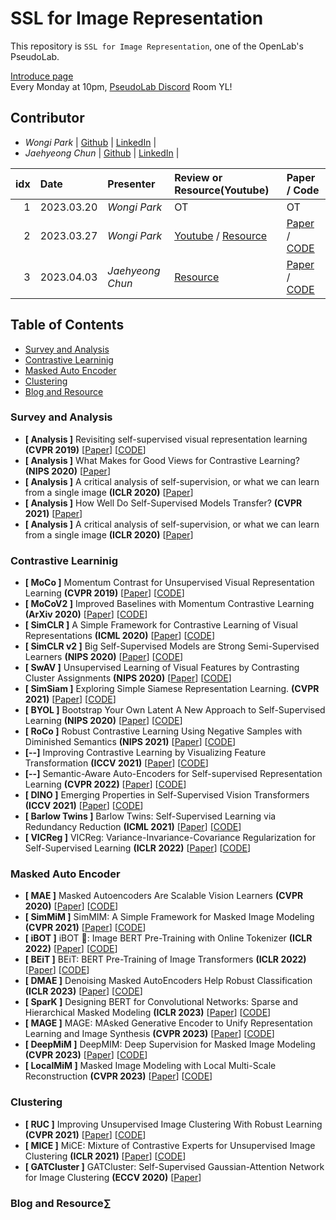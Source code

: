 # SSL for Image Representation
This repository is ```SSL for Image Representation```, one of the OpenLab's PseudoLab.

[Introduce page](https://www.notion.so/chanrankim/SSL-for-Image-Representation-0574c45b4674428b94149c41cd724f30?pvs=4) <br/>
Every Monday at 10pm, [PseudoLab Discord](https://discord.gg/sDgnqYWA3G) Room YL!

## Contributor
- _Wongi Park_ | [Github](https://github.com/kalelpark) | [LinkedIn](https://www.linkedin.com/in/wongipark/) |
- _Jaehyeong Chun_ | [Github](https://github.com/jaehyeongchun) | [LinkedIn](https://www.linkedin.com/in/jaehyeong-chun-95971b161/) |

| idx |    Date    | Presenter | Review or Resource(Youtube) | Paper / Code |
|----:|:-----------|:----------|:-----------------|:------------ |
| 1   | 2023.03.20| _Wongi Park_    | OT | OT |
| 2   | 2023.03.27| _Wongi Park_    | [Youtube](https://youtu.be/7xUZA9X78x0) / [Resource](https://www.notion.so/chanrankim/SSL-for-Image-Representation-0574c45b4674428b94149c41cd724f30?pvs=4) | [Paper](https://arxiv.org/abs/2301.03580) / [CODE](https://github.com/keyu-tian/SparK)|
| 3   | 2023.04.03| _Jaehyeong Chun_    | [Resource](https://www.notion.so/chanrankim/SSL-for-Image-Representation-0574c45b4674428b94149c41cd724f30?pvs=4) | [Paper](https://arxiv.org/abs/2105.04906) / [CODE](https://github.com/facebookresearch/vicreg)|

## Table of Contents
- [Survey and Analysis](Survey-and-Analysis)
- [Contrastive Learninig](Contrastive-Learninig)
- [Masked Auto Encoder](Masked-Auto-Encoder)
- [Clustering](Clustering)
- [Blog and Resource](Blog-and-Resource)

### Survey and Analysis
- **[ Analysis ]** Revisiting self-supervised visual representation learning **(CVPR 2019)** [[Paper](https://arxiv.org/abs/2005.10243)] [[CODE](https://github.com/google/revisiting-self-supervised)]
- **[ Analysis ]** What Makes for Good Views for Contrastive Learning? **(NIPS 2020)** [[Paper](https://arxiv.org/abs/2005.10243)]
- **[ Analysis ]** A critical analysis of self-supervision, or what we can learn from a single image **(ICLR 2020)** [[Paper](https://openreview.net/forum?id=B1esx6EYvr)]
- **[ Analysis ]** How Well Do Self-Supervised Models Transfer? **(CVPR 2021)** [[Paper](https://arxiv.org/abs/2011.13377)]
- **[ Analysis ]** A critical analysis of self-supervision, or what we can learn from a single image **(ICLR 2020)** [[Paper](https://arxiv.org/abs/1904.13132)]


### Contrastive Learninig
- **[ MoCo ]** Momentum Contrast for Unsupervised Visual Representation Learning **(CVPR 2019)** [[Paper](https://arxiv.org/abs/1911.05722)] [[CODE](https://github.com/facebookresearch/moco)]
- **[ MoCoV2 ]** Improved Baselines with Momentum Contrastive Learning **(ArXiv 2020)** [[Paper](https://arxiv.org/abs/1911.05722)] [[CODE](https://github.com/facebookresearch/moco)]
- **[ SimCLR ]** A Simple Framework for Contrastive Learning of Visual Representations **(ICML 2020)** [[Paper](https://arxiv.org/abs/2002.05709)] [[CODE](https://github.com/google-research/simclr)]
- **[ SimCLR v2 ]** Big Self-Supervised Models are Strong Semi-Supervised Learners **(NIPS 2020)** [[Paper](https://arxiv.org/abs/2006.10029)] [[CODE](https://github.com/google-research/simclr)]
- **[ SwAV ]** Unsupervised Learning of Visual Features by Contrasting Cluster Assignments **(NIPS 2020)** [[Paper](https://arxiv.org/abs/2006.09882)] [[CODE](https://github.com/facebookresearch/swav)]
- **[ SimSiam ]** Exploring Simple Siamese Representation Learning. **(CVPR 2021)** [[Paper](https://arxiv.org/abs/2011.10566)] [[CODE](https://github.com/PatrickHua/SimSiam)]
- **[ BYOL ]** Bootstrap Your Own Latent A New Approach to Self-Supervised Learning **(NIPS 2020)** [[Paper](https://arxiv.org/abs/2006.07733)] [[CODE](https://github.com/deepmind/deepmind-research/tree/master/byol)]
- **[ RoCo ]** Robust Contrastive Learning Using Negative Samples with Diminished Semantics **(NIPS 2021)** [[Paper](https://arxiv.org/abs/2110.14189)] [[CODE](https://github.com/SongweiGe/Contrastive-Learning-with-Non-Semantic-Negatives)]
- **[--]** Improving Contrastive Learning by Visualizing Feature Transformation **(ICCV 2021)** [[Paper](arxiv.org/abs/2108.02982)] [[CODE](https://github.com/DTennant/CL-Visualizing-Feature-Transformation)]
- **[--]** Semantic-Aware Auto-Encoders for Self-supervised Representation Learning **(CVPR 2022)** [[Paper](https://arxiv.org/abs/2111.13163)] [[CODE](https://github.com/wanggrun/Semantic-Aware-AE)]
- **[ DINO ]** Emerging Properties in Self-Supervised Vision Transformers **(ICCV 2021)** [[Paper](https://arxiv.org/abs/2104.14294)] [[CODE](https://github.com/facebookresearch/dino)]
- **[ Barlow Twins ]** Barlow Twins: Self-Supervised Learning via Redundancy Reduction **(ICML 2021)** [[Paper](https://arxiv.org/abs/2103.03230)] [[CODE](https://github.com/facebookresearch/barlowtwins)]
- **[ VICReg ]** VICReg: Variance-Invariance-Covariance Regularization for Self-Supervised Learning **(ICLR 2022)** [[Paper](https://arxiv.org/abs/2105.04906)] [[CODE](https://github.com/facebookresearch/vicreg)]


### Masked Auto Encoder
- **[ MAE ]** Masked Autoencoders Are Scalable Vision Learners **(CVPR 2020)** [[Paper](https//arxiv.org/abs/2111.06377)] [[CODE](https://github.com/facebookresearch/mae)]
- **[ SimMiM ]** SimMIM: A Simple Framework for Masked Image Modeling **(CVPR 2021)** [[Paper](https://arxiv.org/abs/2111.09886)] [[CODE](https://github.com/facebookresearch/mae)]
- **[ iBOT ]** iBOT 🤖: Image BERT Pre-Training with Online Tokenizer **(ICLR 2022)** [[Paper](arxiv.org/abs/2111.07832)] [[CODE](https://github.com/bytedance/ibot)]
- **[ BEiT ]** BEiT: BERT Pre-Training of Image Transformers **(ICLR 2022)** [[Paper](https://arxiv.org/abs/2106.08254)] [[CODE](https://github.com/microsoft/unilm/tree/master/beit)]
- **[ DMAE ]** Denoising Masked AutoEncoders Help Robust Classification **(ICLR 2023)** [[Paper](https://arxiv.org/abs/2210.06983)] [[CODE](https://github.com/quanlin-wu/dmae)]
- **[ SparK ]** Designing BERT for Convolutional Networks: Sparse and Hierarchical Masked Modeling **(ICLR 2023)** [[Paper](https://arxiv.org/abs/2301.03580)] [[CODE](https://github.com/keyu-tian/SparK)]
- **[ MAGE ]** MAGE: MAsked Generative Encoder to Unify Representation Learning and Image Synthesis **(CVPR 2023)** [[Paper](https://arxiv.org/abs/2211.09117)] [[CODE](https://github.com/keyu-tian/SparK)]
- **[ DeepMiM ]** DeepMIM: Deep Supervision for Masked Image Modeling **(CVPR 2023)** [[Paper](https://arxiv.org/abs/2303.08817)] [[CODE](https://github.com/OliverRensu/DeepMIM)]
- **[ LocalMiM ]** Masked Image Modeling with Local Multi-Scale Reconstruction **(CVPR 2023)** [[Paper](https://arxiv.org/abs/2303.08817)] [[CODE](https://github.com/OliverRensu/DeepMIM)]

### Clustering
- **[ RUC ]** Improving Unsupervised Image Clustering With Robust Learning **(CVPR 2021)** [[Paper](https://arxiv.org/abs/2012.11150)] [[CODE](https://github.com/deu30303/RUC)]
- **[ MICE ]** MiCE: Mixture of Contrastive Experts for Unsupervised Image Clustering **(ICLR 2021)** [[Paper](https://openreview.net/forum?id=gV3wdEOGy_V)] [[CODE](https://github.com/TsungWeiTsai/MiCE)]
- **[ GATCluster ]** GATCluster: Self-Supervised Gaussian-Attention
Network for Image Clustering **(ECCV 2020)** [[Paper](https://www.ecva.net/papers/eccv_2020/papers_ECCV/papers/123700732.pdf)] 
### Blog and Resource∑
